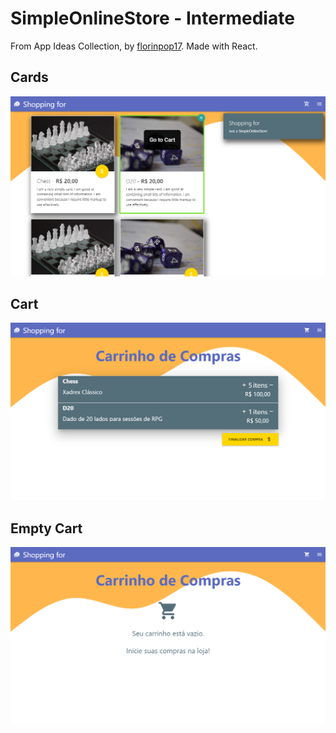 # SimpleOnlineStore - Intermediate
From App Ideas Collection, by [florinpop17](https://github.com/florinpop17/app-ideas).
Made with React.

## Cards
<img src=".github/cards.png" alt="cards" />

## Cart
<img src=".github/cart.png" alt="cart" />

## Empty Cart
<img src=".github/empty.png" alt="empty" />
